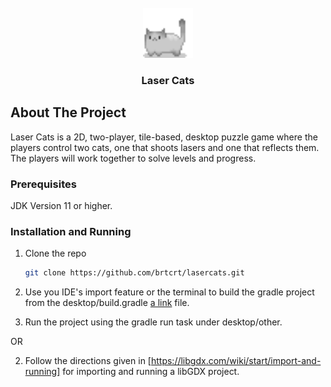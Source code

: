 <!-- PROJECT LOGO -->
<br />
<div align="center">
  <a href="https://github.com/brtcrt/lasercats/tree/main">
    <img src="assets/Cat.png" alt="Logo" width="80" height="80">
  </a>

<h3 align="center">Laser Cats</h3>
</div>


<!-- ABOUT THE PROJECT -->
## About The Project

Laser Cats is a 2D, two-player, tile-based, desktop puzzle game where the players control two cats, one that shoots lasers and one that reflects them. The players will work together to solve levels and progress.


### Prerequisites

JDK Version 11 or higher.


### Installation and Running

1. Clone the repo

   ```sh
   git clone https://github.com/brtcrt/lasercats.git
   ```
2. Use you IDE's import feature or the terminal to build the gradle project from the desktop/build.gradle [a link](desktop/build.gradle) file.

3. Run the project using the gradle run task under desktop/other.

OR 

2. Follow the directions given in [https://libgdx.com/wiki/start/import-and-running] for importing and running a libGDX project. 
